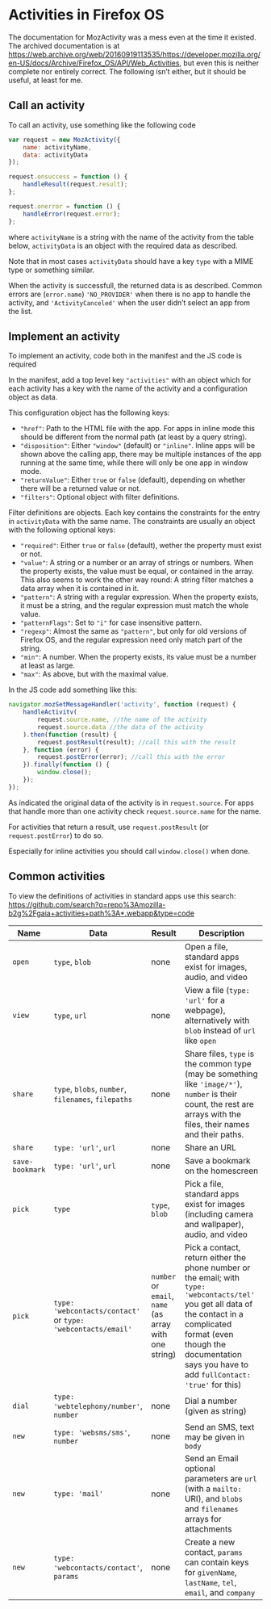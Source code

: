 # Activities in Firefox OS

The documentation for MozActivity was a mess even at the time it existed. The archived documentation is at https://web.archive.org/web/20160919113535/https://developer.mozilla.org/en-US/docs/Archive/Firefox_OS/API/Web_Activities, but even this is neither complete nor entirely correct. The following isn’t either, but it should be useful, at least for me.

## Call an activity

To call an activity, use something like the following code

```js
var request = new MozActivity({
	name: activityName,
	data: activityData
});

request.onsuccess = function () {
	handleResult(request.result);
};

request.onerror = function () {
	handleError(request.error);
};
```

where `activityName` is a string with the name of the activity from the table below, `activityData` is an object with the required data as described.

Note that in most cases `activityData` should have a key `type` with a MIME type or something similar.

When the activity is successfull, the returned data is as described. Common errors are (`error.name`) `'NO_PROVIDER'` when there is no app to handle the activity, and `'ActivityCanceled'` when the user didn’t select an app from the list.

## Implement an activity

To implement an activity, code both in the manifest and the JS code is required

In the manifest, add a top level key `"activities"` with an object which for each activity has a key with the name of the activity and a configuration object as data.

This configuration object has the following keys:

* `"href"`: Path to the HTML file with the app. For apps in inline mode this should be different from the normal path (at least by a query string).
* `"disposition"`: Either `"window"` (default) or `"inline"`. Inline apps will be shown above the calling app, there may be multiple instances of the app running at the same time, while there will only be one app in window mode.
* `"returnValue"`: Either `true` or `false` (default), depending on whether there will be a returned value or not.
* `"filters"`: Optional object with filter definitions.

Filter definitions are objects. Each key contains the constraints for the entry in `activityData` with the same name. The constraints are usually an object with the following optional keys:

* `"required"`: Either `true` or `false` (default), wether the property must exist or not.
* `"value"`: A string or a number or an array of strings or numbers. When the property exists, the value must be equal, or contained in the array. This also seems to work the other way round: A string filter matches a data array when it is contained in it.
* `"pattern"`: A string with a regular expression. When the property exists, it must be a string, and the regular expression must match the whole value.
* `"patternFlags"`: Set to `"i"` for case insensitive pattern.
* `"regexp"`: Almost the same as `"pattern"`, but only for old versions of Firefox OS, and the regular expression need only match part of the string.
* `"min"`: A number. When the property exists, its value must be a number at least as large.
* `"max"`: As above, but with the maximal value.

In the JS code add something like this:

```js
navigator.mozSetMessageHandler('activity', function (request) {
	handleActivitv(
		request.source.name, //the name of the activity
		request.source.data //the data of the activity
	).then(function (result) {
		request.postResult(result); //call this with the result
	}, function (error) {
		request.postError(error); //call this with the error
	}).finally(function () {
		window.close();
	});
});
```

As indicated the original data of the activity is in `request.source`. For apps that handle more than one activity check `request.source.name` for the name.

For activities that return a result, use `request.postResult` (or `request.postError`) to do so.

Especially for inline activities you should call `window.close()` when done.

## Common activities

To view the definitions of activities in standard apps use this search: https://github.com/search?q=repo%3Amozilla-b2g%2Fgaia+activities+path%3A*.webapp&type=code

| Name | Data | Result | Description |
|------|------|--------|-------------|
| `open` | `type`, `blob` | none | Open a file, standard apps exist for images, audio, and video |
| `view` | `type`, `url`  | none | View a file (`type: 'url'` for a webpage), alternatively with `blob` instead of `url` like `open` |
| `share` | `type`, `blobs`, `number`, `filenames`, `filepaths` | none | Share files, `type` is the common type (may be something like `'image/*'`), `number` is their count, the rest are arrays with the files, their names and their paths. |
| `share` | `type: 'url'`, `url` | none | Share an URL |
| `save-bookmark` | `type: 'url'`, `url` | none | Save a bookmark on the homescreen |
| `pick` | `type` | `type`, `blob` | Pick a file, standard apps exist for images (including camera and wallpaper), audio, and video |
| `pick` | `type: 'webcontacts/contact'` or `type: 'webcontacts/email'` | `number` or `email`, `name` (as array with one string) | Pick a contact, return either the phone number or the email; with `type: 'webcontacts/tel'` you get all data of the contact in a complicated format (even though the documentation says you have to add `fullContact: 'true'` for this) |
| `dial` | `type: 'webtelephony/number'`, `number` | none | Dial a number (given as string) |
| `new` | `type: 'websms/sms'`, `number` | none | Send an SMS, text may be given in `body` |
| `new` | `type: 'mail'` | none | Send an Email optional parameters are `url` (with a `mailto:` URI), and `blobs` and `filenames` arrays for attachments |
| `new` | `type: 'webcontacts/contact'`, `params` | none | Create a new contact, `params` can contain keys for `givenName`, `lastName`, `tel`, `email`, and `company` |